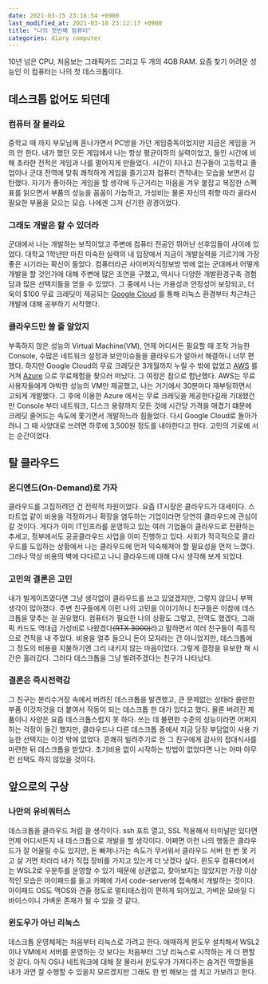 ```yaml
---
date: 2021-03-15 23:16:54 +0900
last_modified_at: 2021-03-18 23:12:17 +0900
title: "나의 첫번째 컴퓨터"
categories: diary computer
---
```


10년 넘은 CPU, 처음보는 그래픽카드 그리고 두 개의 4GB RAM.
요즘 찾기 어려운 성능인 이 컴퓨터는 나의 첫 데스크톱이다.

## 데스크톱 없어도 되던데

### 컴퓨터 잘 몰라요
중학교 때 까지 부모님께 혼나가면서 PC방을 가던 게임중독이었지만 지금은 게임을 거의 안 한다. 내가 했던 모든 게임에서
나는 항상 평균이하의 실력이었고, 들인 시간에 비해 초라한 전적은 게임과 나를 멀어지게 만들었다. 시간이 지나고 친구들이 고등학교 졸업이나
군대 전역에 맞춰 쾌적하게 게임을 즐기고자 컴퓨터 견적내는 모습을 보면서 감탄했다. 자기가 좋아하는 게임을 할 생각에 두근거리는 마음을
겨우 붙잡고 복잡한 스펙표를 읽으면서 부품의 성능을 꼼꼼이 가늠하고, 가성비는 물론 자신의 취향 따라 골라서 필요한 부품을 모으는 모습.
나에겐 그저 신기한 광경이었다.

### 그래도 개발은 할 수 있더라
군대에서 나는 개발하는 보직이었고 주변에 컴퓨터 전공인 뛰어난 선후임들이 사이에 있었다. 대학교 1학년만 마친 미숙한 실력의 내 입장에서
지금이 개발실력을 기르기에 가장 좋은 시기라는 확신이 들었다. 컴퓨터라곤 사이버지식정보방 밖에 없는 군대에서 어떻게 개발을 할 것인가에 대해
주변에 많은 조언을 구했고, 역시나 다양한 개발환경구축 경험담과 많은 선택지들을 얻을 수 있었다. 그 중에서 나는 가용성과 안정성이 보장되고,
더욱이 $100 무료 크레딧이 제공되는 [Google Cloud](https://cloud.google.com) 를 통해 리눅스 환경부터
차근차근 개발에 대해 공부하기 시작했다.

### 클라우드만 쓸 줄 알았지
부족하지 않은 성능의 Virtual Machine(VM), 언제 어디서든 필요할 때 조작 가능한 Console, 수많은 네트워크 설정과 보안이슈들을 클라우드가
알아서 해결하니 너무 편했다. 하지만 Google Cloud의 무료 크레딧은 3개월까지 누릴 수 밖에 없었고 [AWS](https://aws.amazon.com) 를 거쳐
[Azure](https://azure.microsoft.com) 으로 무료체험을 찾으러 떠났다. 그 여정은 참으로 험난했다. AWS는 무료 사용자들에게 야박한 성능의
VM만 제공했고, 나는 거기에서 30분마다 재부팅하면서 고되게 개발했다. 그 후에 이용한 Azure 에서는 무료 크레딧을 제공한다길래 기대했건만
Console 부터 네트워크, 디스크 용량까지 모든 것에 시간당 가격을 매겼기 떄문에 크레딧 줄어드는 속도에 쫓기면서 개발하느라 힘들었다.
다시 Google Cloud로 돌아가려니 그 때 사양대로 쓰려면 하루에 3,500원 정도를 내야한다고 한다. 고민의 기로에 서는 순간이었다.

## 탈 클라우드

### 온디멘드(On-Demand)로 가자
클라우드를 고집하려던 건 전략적 차원이었다. 요즘 IT시장은 클라우드가 대세이다. 스타트업 같이 비용을 걱정하거나 확장을 염두하는 기업이라면
당연히 클라우드에 관심이 갈 것이다. 게다가 이미 IT인프라를 운영하고 있는 여러 기업들이 클라우드로 전환하는 추세고, 정부에서도 공공클라우드
사업을 이미 진행하고 있다. 사회가 적극적으로 클라우드를 도입하는 상황에서 나는 클라우드에 먼저 익숙해져야 할 필요성을 먼저 느꼈다. 그러나
막상 비용의 벽에 다다르고 나니 클라우드에 대해 다시 생각해 보게 되었다.

### 고민의 결론은 고민
내가 빌게이츠였다면 그냥 생각없이 클라우드를 쓰고 있었겠지만, 그렇지 않으니 부쩍 생각이 많아졌다. 주변 친구들에게 이런 나의 고민을
이야기하니 친구들은 이참에 데스크톱을 맞추는 걸 권유했다. 컴퓨터가 필요한 나의 상황도 그렇고, 전역도 했겠다, 그래픽 카드도 역대급 가성비로
나왔겠다~~(RTX 3000)~~라고 말하면서 여러 친구들이 즉흥적으로 견적을 내 주었다. 비용을 얼추 들으니 돈이 모자라는 건 아니었지만, 데스크톱에
그 정도의 비용을 지불하기엔 그리 내키지 않는 마음이었다. 그렇게 결정을 유보한 채 시간은 흘러갔다. 그러다 데스크톱을
그냥 빌려주겠다는 친구가 나타났다.

### 결론은 즉시전력감
그 친구는 분리수거장 속에서 버려진 데스크톱을 발견했고, 큰 문제없는 상태라 쓸만한 부품 이것저것을 더 붙여서 작동이 되는 데스크톱 한 대가
있다고 했다. 물론 버려진 제품이니 사양은 요즘 데스크톱스럽지 못 하다. 쓰는 데 불편한 수준의 성능이라면 어쩌지 하는 걱정이 들긴 했지만,
클라우드나 다른 데스크톱 중에서 지금 당장 부담없이 사용 가능한 선택지는 이것 밖에 없었다. 흔쾌히 빌려주기로 한 그 친구에게 감사의
접대식사를 마련한 뒤 데스크톱을 받았다. 초기비용 없이 시작하는 방법이 없었다면 나는 아마 아무런 선택도 하지 않았을 것이다.

## 앞으로의 구상

### 나만의 유비쿼터스
데스크톱을 클라우드 처럼 쓸 생각이다. ssh 포트 열고, SSL 적용해서 터미널만 있다면 언제 어디서든지 내 데스크톱으로 개발을 할 생각이다.
어쩌면 이런 나의 행동은 클라우드가 잘 어울릴 수도 있지만, 돈 빠져나가는 속도가 무서워서 클라우드 서버 한 번 못 키고 살 거면 차라리 내가
직접 장비를 가지고 있는게 더 낫겠다 싶다. 윈도우 컴퓨터에서는 WSL2로 우분투를 운영할 수 있기 때문에 상관없고, 찾아보지는 않았지만 가장
이상적인 모습은 아이패드를 들고 카페에 가서 code-server에 접속해서 개발하는 것이다. 아이패드 OS도 맥OS와 견줄 정도로 멀티태스킹이 편하게
되어있고, 가벼운 모바일 디바이스이니 가벼운 존재가 될 수 있을 것 같다.

### 윈도우가 아닌 리눅스
데스크톱 운영체제는 처음부터 리눅스로 가려고 한다. 애매하게 윈도우 설치해서 WSL2이나 VM에서 서버를 운영하는 것 보다는
처음부터 그냥 리눅스로 시작하는 게 더 편할 것 같다. 아직 OS나 네트워크에 대해 잘 몰라서 윈도우가 가져다주는 숨겨진 역할들을 내가 과연 잘
수행할 수 있을지 모르겠지만 그래도 한 번 해보는 셈 치고 가보려고 한다.